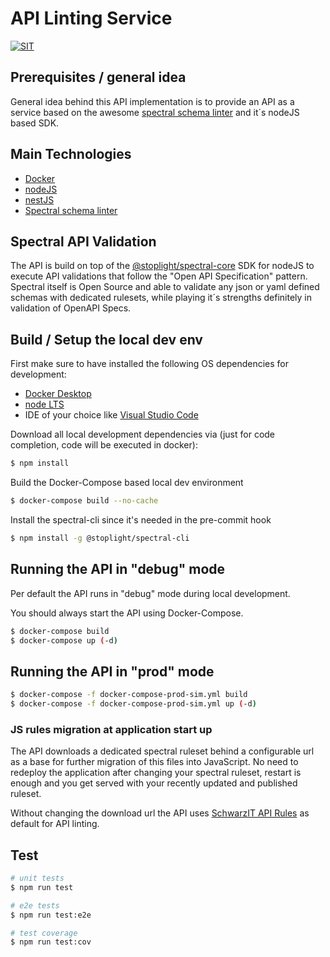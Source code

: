 # API Linting Service

[![SIT](https://img.shields.io/badge/SIT-awesome-blueviolet.svg)](https://jobs.schwarz)

## Prerequisites / general idea

General idea behind this API implementation is to provide an API as a service based on the awesome [spectral schema linter](https://github.com/stoplightio/spectral) and it´s nodeJS based SDK.

## Main Technologies

* [Docker](https://www.docker.com/)
* [nodeJS](https://nodejs.dev/)
* [nestJS](https://nestjs.com/)
* [Spectral schema linter](https://github.com/stoplightio/spectral)

## Spectral API Validation

The API is build on top of the [@stoplight/spectral-core](https://www.npmjs.com/package/@stoplight/spectral-core) SDK for nodeJS to execute API validations that follow the "Open API Specification" pattern. Spectral itself is Open Source and able to validate any json or yaml defined schemas with dedicated rulesets, while playing it´s strengths definitely in validation of OpenAPI Specs.

## Build / Setup the local dev env

First make sure to have installed the following OS dependencies for development:
* [Docker Desktop](https://www.docker.com/products/docker-desktop)
* [node LTS](https://nodejs.org/en/)
* IDE of your choice like [Visual Studio Code](https://code.visualstudio.com/)

Download all local development dependencies via (just for code completion, code will be executed in docker):

```bash
$ npm install
```

Build the Docker-Compose based local dev environment

```bash
$ docker-compose build --no-cache
```

Install the spectral-cli since it's needed in the pre-commit hook
```bash
$ npm install -g @stoplight/spectral-cli
```

## Running the API in "debug" mode

Per default the API runs in "debug" mode during local development.

You should always start the API using Docker-Compose.

```bash
$ docker-compose build
$ docker-compose up (-d)
```

## Running the API in "prod" mode

```bash
$ docker-compose -f docker-compose-prod-sim.yml build
$ docker-compose -f docker-compose-prod-sim.yml up (-d)
```

### JS rules migration at application start up

The API downloads a dedicated spectral ruleset behind a configurable url as a base for further migration of this files into JavaScript. No need to redeploy the application after changing your spectral ruleset, restart is enough and you get served with your recently updated and published ruleset.

Without changing the download url the API uses [SchwarzIT API Rules](https://github.com/SchwarzIT/api-linter-rules) as default for API linting.

## Test

```bash
# unit tests
$ npm run test

# e2e tests
$ npm run test:e2e

# test coverage
$ npm run test:cov
